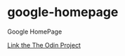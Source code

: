 # google-homepage
Google HomePage

<a href="http://www.theodinproject.com/web-development-101/html-css?ref=lnav">Link the The Odin Project</a>
